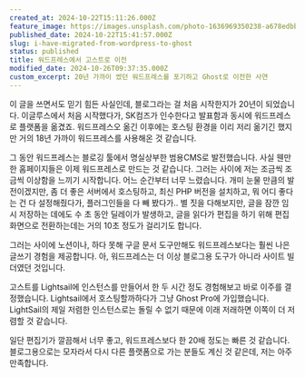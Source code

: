 ```yaml
---
created_at: 2024-10-22T15:11:26.000Z
feature_image: https://images.unsplash.com/photo-1636969350238-a678edbbbb67?crop=entropy&cs=tinysrgb&fit=max&fm=jpg&ixid=M3wxMTc3M3wwfDF8c2VhcmNofDMzfHxmdXR1cmlzdGljfGVufDB8fHx8MTcyOTYxMTY5NXww&ixlib=rb-4.0.3&q=80&w=2000
published_date: 2024-10-22T15:41:57.000Z
slug: i-have-migrated-from-wordpress-to-ghost
status: published
title: 워드프레스에서 고스트로 이전
modified_date: 2024-10-26T09:37:35.000Z
custom_excerpt: 20년 가까이 썼던 워드프레스를 포기하고 Ghost로 이전한 사연
---
```


이 글을 쓰면서도 믿기 힘든 사실인데, 블로그라는 걸 처음 시작한지가 20년이 되었습니다. 이글루스에서 처음 시작했다가, SK컴즈가 인수한다고 발표함과 동시에 워드프레스로 플랫폼을 옮겼죠. 워드프레스오 옮긴 이후에는 호스팅 환경을 이리 저리 옮기긴 했지만 거의 18년 가까이 워드프레스를 사용해온 것 같습니다. 

그 동안 워드프레스는 블로깅 툴에서 명실상부한 범용CMS로 발전했습니다. 사실 웬만한 홈페이지들은 이제 워드프레스로 만드는 것 같습니다. 그러는 사이에 저는 조금씩 조금씩 이상함을 느끼기 시작합니다.  어느 순간부터 너무 느렸습니다. 개미 눈물 만큼의 발전이겠지만, 좀 더 좋은 서버에서 호스팅하고, 최신 PHP 버전을 설치하고, 뭐 어디 좋다는 건 다 설정해줬다가, 플러그인들을 다 빼 봤다가.. 별 짓을 다해보지만, 글을 잠깐 임시 저장하는 데에도 수 초 동안 딜레이가 발생하고, 글을 읽다가 편집을 하기 위해 편집화면으로 전환하는데는 거의 10초 정도가 걸리기도 합니다.

그러는 사이에 노션이나, 하다 못해 구글 문서 도구만해도 워드프레스보다는 훨씬 나은 글쓰기 경험을 제공합니다. 아, 워드프레스는 더 이상 블로그용 도구가 아니라 사이트 빌더였던 것입니다. 

고스트를 Lightsail에 인스턴스를 만들어서 한 두 시간 정도 경험해보고 바로 이주를 결정했습니다. Lightsail에서 호스팅할까하다가 그냥 Ghost Pro에 가입했습니다. LightSail의 제일 저렴한 인스턴스로는 돌릴 수 없기 때문에 이래 저래하면 이쪽이 더 저렴할 것 같습니다. 

일단 편집기가 깔끔해서 너무 좋고, 워드프레스보다 한 20배 정도는 빠른 것 같습니다. 블로그용으로는 모자라서 다시 다른 플랫폼으로 가는 분들도 계신 것 같은데, 저는 아주 만족합니다.